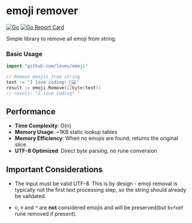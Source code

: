 # emoji remover
[![Go](https://github.com/levmv/emoji/actions/workflows/go.yml/badge.svg)](https://github.com/levmv/emoji/actions/workflows/go.yml)
[![Go Report Card](https://goreportcard.com/badge/github.com/levmv/emoji)](https://goreportcard.com/report/github.com/levmv/emoji)

Simple library to remove all emoji from string.

### Basic Usage

```go
import "github.com/levmv/emoji"

// Remove emojis from string
text := "I love coding! 🚀💻"
result := emoji.Remove([]byte(text))
// result: "I love coding! "
```


## Performance

- **Time Complexity**: O(n) 
- **Memory Usage**: ~1KB static lookup tables  
- **Memory Efficiency**: When no emojis are found, returns the original slice. 
- **UTF-8 Optimized**: Direct byte parsing, no rune conversion



## Important Considerations
-  The input must be valid UTF-8. This is by design - emoji removal is typically not the first text processing step, so the string should already be validated.

- `©️`, `®️` and `™️` are **not** considered emojis and will be preserved(but `0xfe0f` rune removed if present).